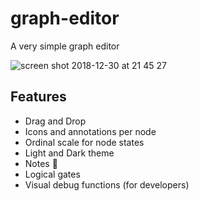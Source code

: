 # graph-editor
A very simple graph editor

![screen shot 2018-12-30 at 21 45 27](https://user-images.githubusercontent.com/868844/50551091-46835180-0c7c-11e9-92cd-4cb8e1b497a7.png)

## Features

* Drag and Drop
* Icons and annotations per node
* Ordinal scale for node states
* Light and Dark theme
* Notes 📝
* Logical gates
* Visual debug functions (for developers)
